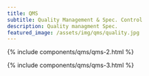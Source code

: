 ```yaml
---
title: QMS
subtitle: Quality Management & Spec. Control
description: Quality managment Spec.
featured_image: /assets/img/qms/quality.jpg
---
```


{% include components/qms/qms-2.html %}

{% include components/qms/qms-3.html %}
